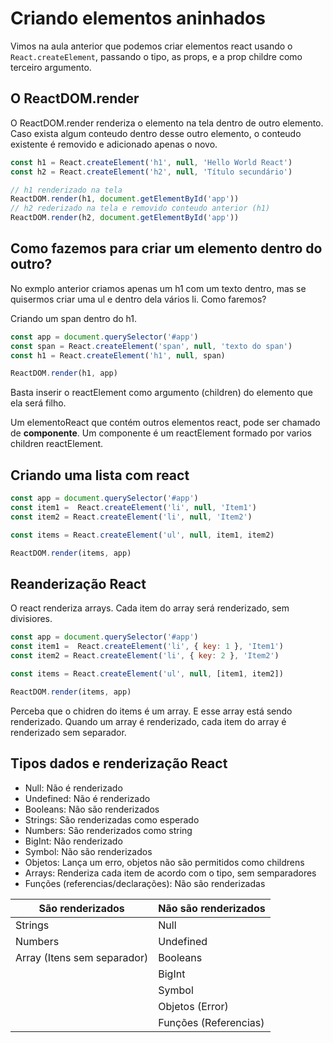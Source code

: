 # Criando elementos aninhados

Vimos na aula anterior que podemos criar elementos react usando o `React.createElement`, passando
o tipo, as props, e a prop childre como terceiro argumento.

## O ReactDOM.render

O ReactDOM.render renderiza o elemento na tela dentro de outro elemento.
Caso exista algum conteudo dentro desse outro elemento, o conteudo existente
é removido e adicionado apenas o novo.

```js
const h1 = React.createElement('h1', null, 'Hello World React')
const h2 = React.createElement('h2', null, 'Título secundário')

// h1 renderizado na tela
ReactDOM.render(h1, document.getElementById('app')) 
// h2 rederizado na tela e removido conteudo anterior (h1)
ReactDOM.render(h2, document.getElementById('app')) 
```

## Como fazemos para criar um elemento dentro do outro?

No exmplo anterior criamos apenas um h1 com um texto dentro, mas se quisermos criar uma ul
e dentro dela vários li. Como faremos?

Criando um span dentro do h1.

```js
const app = document.querySelector('#app')
const span = React.createElement('span', null, 'texto do span')
const h1 = React.createElement('h1', null, span)

ReactDOM.render(h1, app)
```

Basta inserir o reactElement como argumento (children) do elemento que ela será filho.

Um elementoReact que contém outros elementos react, pode ser chamado de **componente**.
Um componente é um reactElement formado por varios children reactElement.

## Criando uma lista com react

```js
const app = document.querySelector('#app')
const item1 =  React.createElement('li', null, 'Item1')
const item2 = React.createElement('li', null, 'Item2')

const items = React.createElement('ul', null, item1, item2)

ReactDOM.render(items, app)
```

## Reanderização React

O react renderiza arrays. Cada item do array será renderizado, sem divisiores.

```js
const app = document.querySelector('#app')
const item1 =  React.createElement('li', { key: 1 }, 'Item1')
const item2 = React.createElement('li', { key: 2 }, 'Item2')

const items = React.createElement('ul', null, [item1, item2])

ReactDOM.render(items, app)
```

Perceba que o chidren do items é um array. E esse array está sendo renderizado.
Quando um array é renderizado, cada item do array é renderizado sem separador.

## Tipos dados e renderização React

- Null: Não é renderizado
- Undefined: Não é renderizado
- Booleans: Não são renderizados
- Strings: São renderizadas como esperado
- Numbers: São renderizados como string
- BigInt: Não renderizado
- Symbol: Não são renderizados
- Objetos: Lança um erro, objetos não são permitidos como childrens
- Arrays: Renderiza cada item de acordo com o tipo, sem semparadores
- Funções (referencias/declarações): Não são renderizadas

| São renderizados | Não são renderizados |
| --- | --- |
| Strings | Null |
| Numbers | Undefined |
| Array (Itens sem separador) | Booleans |
| | BigInt |
| | Symbol |
| | Objetos (Error) |
| | Funções (Referencias) |

